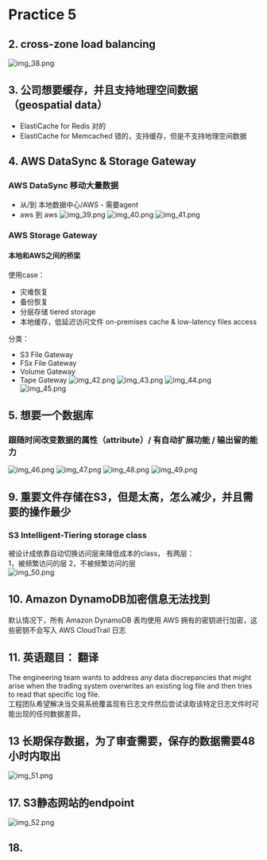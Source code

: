 # Practice 5
## 2. cross-zone load balancing  
![img_38.png](img_38.png)

## 3. 公司想要缓存，并且支持地理空间数据（geospatial data）
- ElastiCache for Redis 对的
- ElastiCache for Memcached 错的，支持缓存，但是不支持地理空间数据

## 4. AWS DataSync & Storage Gateway
### AWS DataSync 移动大量数据
- 从/到 本地数据中心/AWS - 需要agent
- aws 到 aws
![img_39.png](img_39.png)
![img_40.png](img_40.png)
![img_41.png](img_41.png)


### AWS Storage Gateway
#### 本地和AWS之间的桥梁 
使用case：  
- 灾难恢复
- 备份恢复
- 分层存储 tiered storage
- 本地缓存，低延迟访问文件 on-premises cache & low-latency files access

分类：  
- S3 File Gateway
- FSx File Gateway
- Volume Gateway
- Tape Gateway
![img_42.png](img_42.png) 
![img_43.png](img_43.png)
![img_44.png](img_44.png)
![img_45.png](img_45.png)

## 5. 想要一个数据库  
### 跟随时间改变数据的属性（attribute）/ 有自动扩展功能 / 输出留的能力  
![img_46.png](img_46.png)
![img_47.png](img_47.png)
![img_48.png](img_48.png)
![img_49.png](img_49.png)

## 9. 重要文件存储在S3，但是太高，怎么减少，并且需要的操作最少  
### S3 Intelligent-Tiering storage class  
被设计成依靠自动切换访问层来降低成本的class， 有两层：  
1，被频繁访问的层
2，不被频繁访问的层  
![img_50.png](img_50.png)  

## 10. Amazon DynamoDB加密信息无法找到  
默认情况下，所有 Amazon DynamoDB 表均使用 AWS 拥有的密钥进行加密，这些密钥不会写入 AWS CloudTrail 日志  

## 11. 英语题目： 翻译
The engineering team wants to address any data discrepancies that might arise when the trading system overwrites an existing log file and then tries to read that specific log file.  
工程团队希望解决当交易系统覆盖现有日志文件然后尝试读取该特定日志文件时可能出现的任何数据差异。

## 13 长期保存数据，为了审查需要，保存的数据需要48小时内取出  
![img_51.png](img_51.png)

## 17. S3静态网站的endpoint
![img_52.png](img_52.png)  

## 18. 